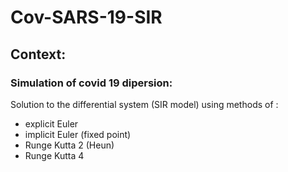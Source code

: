 # Cov-SARS-19-SIR
Context:
----
### Simulation of covid 19 dipersion:

Solution to the differential system (SIR model) using methods of :
* explicit Euler
* implicit Euler (fixed point)
* Runge Kutta 2 (Heun)
* Runge Kutta 4
